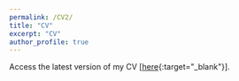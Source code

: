 ```yaml
---
permalink: /CV2/
title: "CV"
excerpt: "CV"
author_profile: true
---
```


Access the latest version of my CV [[here](https://doi.org/10.1590/0103-6351/3943){:target="_blank"}].

